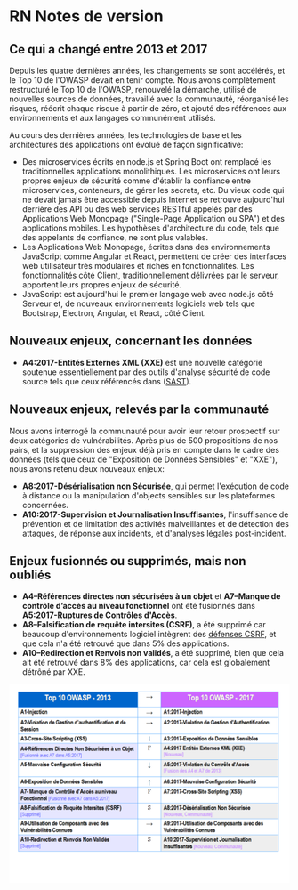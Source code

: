 # RN Notes de version

## Ce qui a changé entre 2013 et 2017

Depuis les quatre dernières années, les changements se sont accélérés, et le Top 10 de l'OWASP devait en tenir compte. Nous avons complètement restructuré le Top 10 de l'OWASP, renouvelé la démarche, utilisé de nouvelles sources de données, travaillé avec la communauté, réorganisé les risques, réécrit chaque risque à partir de zéro, et ajouté des références aux environnements et aux langages communément utilisés.

Au cours des dernières années, les technologies de base et les architectures des applications ont évolué de façon significative:

* Des microservices écrits en node.js et Spring Boot ont remplacé les traditionnelles applications monolithiques. Les microservices ont leurs propres enjeux de sécurité comme d'établir la confiance entre microservices, conteneurs, de gérer les secrets, etc. Du vieux code qui ne devait jamais être accessible depuis Internet se retrouve aujourd'hui derrière des API ou des web services RESTful appelés par des Applications Web Monopage ("Single-Page Application ou SPA") et des applications mobiles. Les hypothèses d'architecture du code, tels que des appelants de confiance, ne sont plus valables.
* Les Applications Web Monopage, écrites dans des environnements JavaScript comme Angular et React, permettent de créer des interfaces web utilisateur très modulaires et riches en fonctionnalités. Les fonctionnalités côté Client, traditionnellement délivrées par le serveur, apportent leurs propres enjeux de sécurité.
* JavaScript est aujourd'hui le premier langage web avec node.js côté Serveur et, de nouveaux environnements logiciels web tels que Bootstrap, Electron, Angular, et React, côté Client.

## Nouveaux enjeux, concernant les données

* **A4:2017-Entités Externes XML (XXE)** est une nouvelle catégorie soutenue essentiellement par des outils d'analyse sécurité de code source tels que ceux référencés dans ([SAST](https://www.owasp.org/index.php/Source_Code_Analysis_Tools)).

## Nouveaux enjeux, relevés par la communauté

Nous avons interrogé la communauté pour avoir leur retour prospectif sur deux catégories de vulnérabilités. Après plus de 500 propositions de nos pairs, et la suppression des enjeux déjà pris en compte dans le cadre des données (tels que ceux de "Exposition de Données Sensibles" et "XXE"), nous avons retenu deux nouveaux enjeux: 

* **A8:2017-Désérialisation non Sécurisée**, qui permet l'exécution de code à distance ou la manipulation d'objects sensibles sur les plateformes concernées.
* **A10:2017-Supervision et Journalisation Insuffisantes**, l'insuffisance de prévention et de limitation des activités malveillantes et de détection des attaques, de réponse aux incidents, et d'analyses légales post-incident.

## Enjeux fusionnés ou supprimés, mais non oubliés

* **A4–Références directes non sécurisées à un objet** et **A7–Manque de contrôle d’accès au niveau fonctionnel** ont été fusionnés dans **A5:2017-Ruptures de Contrôles d'Accès**.
* **A8–Falsification de requête intersites (CSRF)**, a été supprimé car beaucoup d'environnements logiciel intègrent des [défenses CSRF](https://www.owasp.org/index.php/Cross-Site_Request_Forgery_(CSRF)), et que cela n'a été retrouvé que dans 5% des applications.
* **A10–Redirection et Renvois non validés**, a été supprimé, bien que cela ait été retrouvé dans 8% des applications, car cela est globalement détrôné par XXE.

![0x06-release-notes-1](images/0x06-release-notes-1-fr.png)
